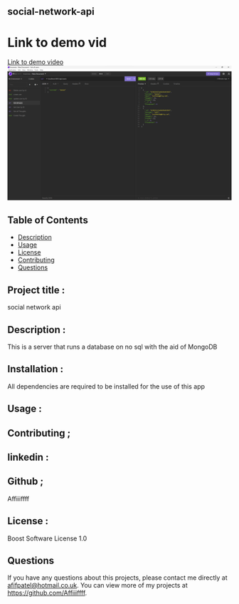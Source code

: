 ## social-network-api

# Link to demo vid

[Link to demo video](https://drive.google.com/file/d/1w3Zn85FfeYChEhya4W6xKH_1Gx-OuZo6/view)
![screenshot of application](./assets/Screenshot_20221112_231621.png)

## Table of Contents

- [Description](#Description)
- [Usage](#Usage)
- [License](#license)
- [Contributing](#Contributing)
- [Questions](#questions)

## Project title :

social network api

## Description :

This is a server that runs a database on no sql with the aid of MongoDB

## Installation :

All dependencies are required to be installed for the use of this app

## Usage :

## Contributing ;

## linkedin :

## Github ;

Affiiiffff

## License :

Boost Software License 1.0

## Questions

If you have any questions about this projects, please contact me directly at afifpatel@hotmail.co.uk. You can view more of my projects at https://github.com/Affiiiffff.
